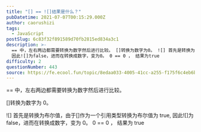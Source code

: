 ```yaml
---
title: "[] == ![]结果是什么？"
pubDatetime: 2021-07-07T00:15:29.000Z
author: caorushizi
tags:
  - JavaScript
postSlug: 6c83f32f891589d70fb2815ed834a3c1
description: >-
  == 中，左右两边都需要转换为数字然后进行比较。 []转换为数字为0。 ![] 首先是转换为布尔值，由于[]作为一个引用类型转换为布尔值为true,
  因此![]为false，进而在转换成数字，变为0。 0 == 0 ， 结果为true
difficulty: 2
questionNumber: 443
source: https://fe.ecool.fun/topic/8edaa033-4005-41cc-a255-f175f6c4eb6b
---
```


== 中，左右两边都需要转换为数字然后进行比较。

[]转换为数字为 0。

![] 首先是转换为布尔值，由于[]作为一个引用类型转换为布尔值为 true, 因此![]为 false，进而在转换成数字，变为 0。 0 == 0 ， 结果为 true
